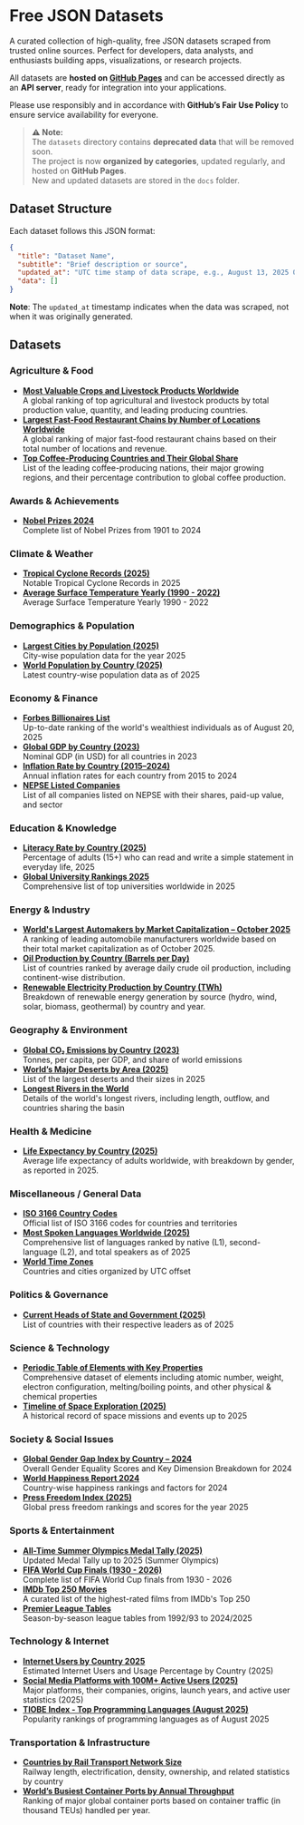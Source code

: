 # Free JSON Datasets

A curated collection of high-quality, free JSON datasets scraped from trusted online sources. Perfect for developers,
data analysts, and enthusiasts building apps, visualizations, or research projects.

All datasets are **hosted on [GitHub Pages](https://sharmadhiraj.github.io/free-json-datasets/)** and can be accessed
directly as an **API server**, ready for integration into your applications.

Please use responsibly and in accordance with **GitHub’s Fair Use Policy** to ensure service availability for everyone.

> **⚠️ Note:**  
> The `datasets` directory contains **deprecated data** that will be removed soon.  
> The project is now **organized by categories**, updated regularly, and hosted on **GitHub Pages**.  
> New and updated datasets are stored in the `docs` folder.

## Dataset Structure

Each dataset follows this JSON format:

```json
{
  "title": "Dataset Name",
  "subtitle": "Brief description or source",
  "updated_at": "UTC time stamp of data scrape, e.g., August 13, 2025 01:29 PM UTC",
  "data": []
}
```

**Note**: The `updated_at` timestamp indicates when the data was scraped, not when it was originally generated.

## Datasets

### Agriculture & Food

- [**Most Valuable Crops and Livestock Products Worldwide**](https://github.com/sharmadhiraj/free-json-datasets/blob/master/docs/agriculture-food/global_gross_production_of_crops_livestock.json)  
  A global ranking of top agricultural and livestock products by total production value, quantity, and leading producing countries.
- [**Largest Fast-Food Restaurant Chains by Number of Locations Worldwide**](https://github.com/sharmadhiraj/free-json-datasets/blob/master/docs/agriculture-food/largest_fast_food_restaurant_chains.json)  
  A global ranking of major fast-food restaurant chains based on their total number of locations and revenue.
- [**Top Coffee-Producing Countries and Their Global Share**](https://github.com/sharmadhiraj/free-json-datasets/blob/master/docs/agriculture-food/top_coffee_producing_countries.json)  
  List of the leading coffee-producing nations, their major growing regions, and their percentage contribution to global coffee production.

### Awards & Achievements

- [**Nobel Prizes 2024**](https://github.com/sharmadhiraj/free-json-datasets/blob/master/docs/awards-achievements/nobel_prizes.json)  
  Complete list of Nobel Prizes from 1901 to 2024

### Climate & Weather

- [**Tropical Cyclone Records (2025)**](https://github.com/sharmadhiraj/free-json-datasets/blob/master/docs/climate-weather/tropical_cyclone_records.json)  
  Notable Tropical Cyclone Records in 2025
- [**Average Surface Temperature Yearly (1990 - 2022)**](https://github.com/sharmadhiraj/free-json-datasets/blob/master/docs/climate-weather/yearly_average_surface_temperature_by_country.json)  
  Average Surface Temperature Yearly 1990 - 2022

### Demographics & Population

- [**Largest Cities by Population (2025)**](https://github.com/sharmadhiraj/free-json-datasets/blob/master/docs/demographics-population/largest_cities_by_population.json)  
  City-wise population data for the year 2025
- [**World Population by Country (2025)**](https://github.com/sharmadhiraj/free-json-datasets/blob/master/docs/demographics-population/world_population_by_country.json)  
  Latest country-wise population data as of 2025

### Economy & Finance

- [**Forbes Billionaires List**](https://github.com/sharmadhiraj/free-json-datasets/blob/master/docs/economy-finance/forbes_billionaires_list.json)  
  Up-to-date ranking of the world's wealthiest individuals as of August 20, 2025
- [**Global GDP by Country (2023)**](https://github.com/sharmadhiraj/free-json-datasets/blob/master/docs/economy-finance/gdp_by_country.json)  
  Nominal GDP (in USD) for all countries in 2023
- [**Inflation Rate by Country (2015–2024)**](https://github.com/sharmadhiraj/free-json-datasets/blob/master/docs/economy-finance/list_of_countries_by_inflation_rate.json)  
  Annual inflation rates for each country from 2015 to 2024
- [**NEPSE Listed Companies**](https://github.com/sharmadhiraj/free-json-datasets/blob/master/docs/economy-finance/nepse_listed_companies.json)  
  List of all companies listed on NEPSE with their shares, paid-up value, and sector

### Education & Knowledge

- [**Literacy Rate by Country (2025)**](https://github.com/sharmadhiraj/free-json-datasets/blob/master/docs/education-knowledge/literacy_rate_by_country.json)  
  Percentage of adults (15+) who can read and write a simple statement in everyday life, 2025
- [**Global University Rankings 2025**](https://github.com/sharmadhiraj/free-json-datasets/blob/master/docs/education-knowledge/world_university_ranking.json)  
  Comprehensive list of top universities worldwide in 2025

### Energy & Industry

- [**World's Largest Automakers by Market Capitalization – October 2025**](https://github.com/sharmadhiraj/free-json-datasets/blob/master/docs/energy-industry/largest_automakers_by_market_capitalization.json)  
  A ranking of leading automobile manufacturers worldwide based on their total market capitalization as of October 2025.
- [**Oil Production by Country (Barrels per Day)**](https://github.com/sharmadhiraj/free-json-datasets/blob/master/docs/energy-industry/oil_production_by_country.json)  
  List of countries ranked by average daily crude oil production, including continent-wise distribution.
- [**Renewable Electricity Production by Country (TWh)**](https://github.com/sharmadhiraj/free-json-datasets/blob/master/docs/energy-industry/renewable_electricity_production_by_country.json)  
  Breakdown of renewable energy generation by source (hydro, wind, solar, biomass, geothermal) by country and year.

### Geography & Environment

- [**Global CO₂ Emissions by Country (2023)**](https://github.com/sharmadhiraj/free-json-datasets/blob/master/docs/geography-environment/co2_emissions_by_country.json)  
  Tonnes, per capita, per GDP, and share of world emissions
- [**World’s Major Deserts by Area (2025)**](https://github.com/sharmadhiraj/free-json-datasets/blob/master/docs/geography-environment/largest_deserts_in_the_world.json)  
  List of the largest deserts and their sizes in 2025
- [**Longest Rivers in the World**](https://github.com/sharmadhiraj/free-json-datasets/blob/master/docs/geography-environment/longest_rivers.json)  
  Details of the world's longest rivers, including length, outflow, and countries sharing the basin

### Health & Medicine

- [**Life Expectancy by Country (2025)**](https://github.com/sharmadhiraj/free-json-datasets/blob/master/docs/health-medicine/life_expectancy_by_country.json)  
  Average life expectancy of adults worldwide, with breakdown by gender, as reported in 2025.

### Miscellaneous / General Data

- [**ISO 3166 Country Codes**](https://github.com/sharmadhiraj/free-json-datasets/blob/master/docs/misc-general/iso_3166_country_codes.json)  
  Official list of ISO 3166 codes for countries and territories
- [**Most Spoken Languages Worldwide (2025)**](https://github.com/sharmadhiraj/free-json-datasets/blob/master/docs/misc-general/most_spoken_languages.json)  
  Comprehensive list of languages ranked by native (L1), second-language (L2), and total speakers as of 2025
- [**World Time Zones**](https://github.com/sharmadhiraj/free-json-datasets/blob/master/docs/misc-general/world_time_zones_and_utc_offsets.json)  
  Countries and cities organized by UTC offset

### Politics & Governance

- [**Current Heads of State and Government (2025)**](https://github.com/sharmadhiraj/free-json-datasets/blob/master/docs/politics-governance/world_leaders_in_office.json)  
  List of countries with their respective leaders as of 2025

### Science & Technology

- [**Periodic Table of Elements with Key Properties**](https://github.com/sharmadhiraj/free-json-datasets/blob/master/docs/science-technology/periodic_table_with_properties.json)  
  Comprehensive dataset of elements including atomic number, weight, electron configuration, melting/boiling points, and other physical & chemical properties
- [**Timeline of Space Exploration (2025)**](https://github.com/sharmadhiraj/free-json-datasets/blob/master/docs/science-technology/timeline_of_space_exploration.json)  
  A historical record of space missions and events up to 2025

### Society & Social Issues

- [**Global Gender Gap Index by Country – 2024**](https://github.com/sharmadhiraj/free-json-datasets/blob/master/docs/society-social/global_gender_gap_by_country.json)  
  Overall Gender Equality Scores and Key Dimension Breakdown for 2024
- [**World Happiness Report 2024**](https://github.com/sharmadhiraj/free-json-datasets/blob/master/docs/society-social/happiness_index_by_country.json)  
  Country-wise happiness rankings and factors for 2024
- [**Press Freedom Index (2025)**](https://github.com/sharmadhiraj/free-json-datasets/blob/master/docs/society-social/press_freedom_index_by_country.json)  
  Global press freedom rankings and scores for the year 2025

### Sports & Entertainment

- [**All-Time Summer Olympics Medal Tally (2025)**](https://github.com/sharmadhiraj/free-json-datasets/blob/master/docs/sports-entertainment/all_time_olympic_games_medal_tally.json)  
  Updated Medal Tally up to 2025 (Summer Olympics)
- [**FIFA World Cup Finals (1930 - 2026)**](https://github.com/sharmadhiraj/free-json-datasets/blob/master/docs/sports-entertainment/fifa_world_cup_finals.json)  
  Complete list of FIFA World Cup finals from 1930 - 2026
- [**IMDb Top 250 Movies**](https://github.com/sharmadhiraj/free-json-datasets/blob/master/docs/sports-entertainment/imdb_top_movies.json)  
  A curated list of the highest-rated films from IMDb's Top 250
- [**Premier League Tables**](https://github.com/sharmadhiraj/free-json-datasets/blob/master/docs/sports-entertainment/premier_league_table_all_seasons.json)  
  Season-by-season league tables from 1992/93 to 2024/2025

### Technology & Internet

- [**Internet Users by Country 2025**](https://github.com/sharmadhiraj/free-json-datasets/blob/master/docs/technology-internet/internet_users_by_country.json)  
  Estimated Internet Users and Usage Percentage by Country (2025)
- [**Social Media Platforms with 100M+ Active Users (2025)**](https://github.com/sharmadhiraj/free-json-datasets/blob/master/docs/technology-internet/most_popular_social_platforms.json)  
  Major platforms, their companies, origins, launch years, and active user statistics (2025)
- [**TIOBE Index - Top Programming Languages (August 2025)**](https://github.com/sharmadhiraj/free-json-datasets/blob/master/docs/technology-internet/popular_programming_languages.json)  
  Popularity rankings of programming languages as of August 2025

### Transportation & Infrastructure

- [**Countries by Rail Transport Network Size**](https://github.com/sharmadhiraj/free-json-datasets/blob/master/docs/transportation-infrastructure/countries_by_rail_transport_network_size.json)  
  Railway length, electrification, density, ownership, and related statistics by country
- [**World’s Busiest Container Ports by Annual Throughput**](https://github.com/sharmadhiraj/free-json-datasets/blob/master/docs/transportation-infrastructure/worlds_busiest_container_ports.json)  
  Ranking of major global container ports based on container traffic (in thousand TEUs) handled per year.

